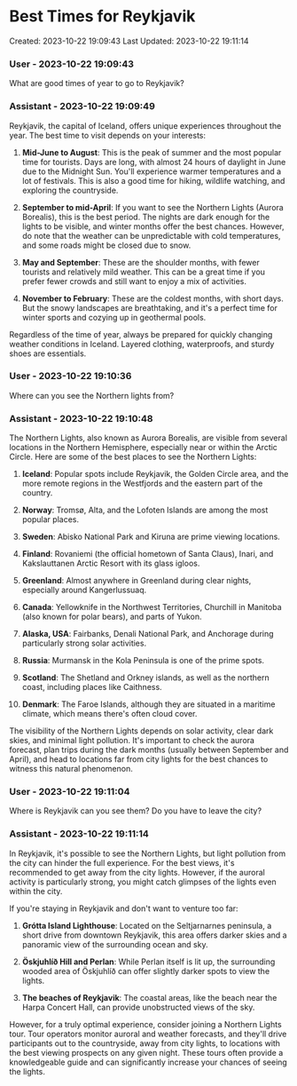 # Best Times for Reykjavik

Created: 2023-10-22 19:09:43
Last Updated: 2023-10-22 19:11:14

### User - 2023-10-22 19:09:43

What are good times of year to go to Reykjavik?

### Assistant - 2023-10-22 19:09:49

Reykjavik, the capital of Iceland, offers unique experiences throughout the year. The best time to visit depends on your interests:

1. **Mid-June to August**: This is the peak of summer and the most popular time for tourists. Days are long, with almost 24 hours of daylight in June due to the Midnight Sun. You'll experience warmer temperatures and a lot of festivals. This is also a good time for hiking, wildlife watching, and exploring the countryside.

2. **September to mid-April**: If you want to see the Northern Lights (Aurora Borealis), this is the best period. The nights are dark enough for the lights to be visible, and winter months offer the best chances. However, do note that the weather can be unpredictable with cold temperatures, and some roads might be closed due to snow.

3. **May and September**: These are the shoulder months, with fewer tourists and relatively mild weather. This can be a great time if you prefer fewer crowds and still want to enjoy a mix of activities.

4. **November to February**: These are the coldest months, with short days. But the snowy landscapes are breathtaking, and it's a perfect time for winter sports and cozying up in geothermal pools.

Regardless of the time of year, always be prepared for quickly changing weather conditions in Iceland. Layered clothing, waterproofs, and sturdy shoes are essentials.

### User - 2023-10-22 19:10:36

Where can you see the Northern lights from?

### Assistant - 2023-10-22 19:10:48

The Northern Lights, also known as Aurora Borealis, are visible from several locations in the Northern Hemisphere, especially near or within the Arctic Circle. Here are some of the best places to see the Northern Lights:

1. **Iceland**: Popular spots include Reykjavik, the Golden Circle area, and the more remote regions in the Westfjords and the eastern part of the country.
  
2. **Norway**: Tromsø, Alta, and the Lofoten Islands are among the most popular places.

3. **Sweden**: Abisko National Park and Kiruna are prime viewing locations.

4. **Finland**: Rovaniemi (the official hometown of Santa Claus), Inari, and Kakslauttanen Arctic Resort with its glass igloos.

5. **Greenland**: Almost anywhere in Greenland during clear nights, especially around Kangerlussuaq.

6. **Canada**: Yellowknife in the Northwest Territories, Churchill in Manitoba (also known for polar bears), and parts of Yukon.

7. **Alaska, USA**: Fairbanks, Denali National Park, and Anchorage during particularly strong solar activities.

8. **Russia**: Murmansk in the Kola Peninsula is one of the prime spots.

9. **Scotland**: The Shetland and Orkney islands, as well as the northern coast, including places like Caithness.

10. **Denmark**: The Faroe Islands, although they are situated in a maritime climate, which means there's often cloud cover.

The visibility of the Northern Lights depends on solar activity, clear dark skies, and minimal light pollution. It's important to check the aurora forecast, plan trips during the dark months (usually between September and April), and head to locations far from city lights for the best chances to witness this natural phenomenon.

### User - 2023-10-22 19:11:04

Where is Reykjavik can you see them? Do you have to leave the city?

### Assistant - 2023-10-22 19:11:14

In Reykjavik, it's possible to see the Northern Lights, but light pollution from the city can hinder the full experience. For the best views, it's recommended to get away from the city lights. However, if the auroral activity is particularly strong, you might catch glimpses of the lights even within the city.

If you're staying in Reykjavik and don't want to venture too far:

1. **Grótta Island Lighthouse**: Located on the Seltjarnarnes peninsula, a short drive from downtown Reykjavik, this area offers darker skies and a panoramic view of the surrounding ocean and sky.

2. **Öskjuhlíð Hill and Perlan**: While Perlan itself is lit up, the surrounding wooded area of Öskjuhlíð can offer slightly darker spots to view the lights.

3. **The beaches of Reykjavik**: The coastal areas, like the beach near the Harpa Concert Hall, can provide unobstructed views of the sky.

However, for a truly optimal experience, consider joining a Northern Lights tour. Tour operators monitor auroral and weather forecasts, and they'll drive participants out to the countryside, away from city lights, to locations with the best viewing prospects on any given night. These tours often provide a knowledgeable guide and can significantly increase your chances of seeing the lights.

